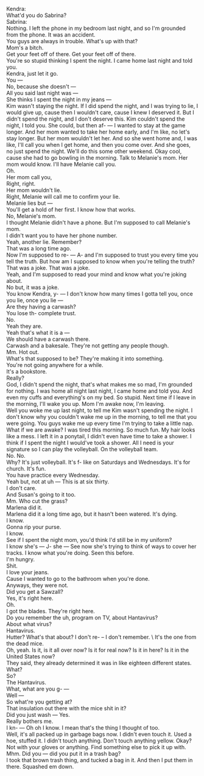 Kendra:\
What'd you do Sabrina? \
Sabrina:\
Nothing. I left the phone in my bedroom last night, and so I'm grounded from the phone. It was an accident.\
You guys are always in trouble. What's up with that? \
Mom's a bitch. \
Get your feet off of there. Get your feet off of there. \
You're so stupid thinking I spent the night. I came home last night and told you. \
Kendra, just let it go. \
You — \
No, because she doesn't — \
All you said last night was — \
She thinks I spent the night in my jeans — \
Kim wasn't staying the night. 
If I did spend the night, and I was trying to lie, I would give up, cause then I wouldn't care, cause I knew I deserved it. But I didn't spend the night, and I don't deserve this. Kim couldn't spend the night, I told you. She could, but then af- — I wanted to stay at the game longer. And her mom wanted to take her home early, and I'm like, no let's stay longer. But her mom wouldn't let her. And so she went home and, I was like, I'll call you when I get home, and then you come over. And she goes, no just spend the night. We'll do this some other weekend. Okay cool, cause she had to go bowling in the morning. Talk to Melanie's mom. Her mom would know. I'll have Melanie call you. \
Oh. \
Her mom call you, \
Right, right. \
Her mom wouldn't lie. \
Right, Melanie will call me to confirm your lie. \
Melanie lies but — \
You'll get a hold of her first. I know how that works. \
No, Melanie's mom. \
I thought Melanie didn't have a phone. But I'm supposed to call Melanie's mom. \
I didn't want you to have her phone number. \
Yeah, another lie. Remember? \
That was a long time ago. \
Now I'm supposed to re- — A- and I'm supposed to trust you every time you tell the truth. But how am I supposed to know when you're telling the truth? \
That was a joke. That was a joke. \
Yeah, and I'm supposed to read your mind and know what you're joking about. \
No but, it was a joke. \
You know Kendra, y- — I don't know how many times I gotta tell you, once you lie, once you lie — \
Are they having a carwash? \
You lose th- complete trust. \
No. \
Yeah they are. \
Yeah that's what it is a — \
We should have a carwash there. \
Carwash and a bakesale. They're not getting any people though. \
Mm. Hot out. \
What's that supposed to be? They're making it into something. \
You're not going anywhere for a while. \
It's a bookstore. \
Really? \
God, I didn't spend the night, that's what makes me so mad, I'm grounded for nothing. I was home all night last night, I came home and told you. And even my cuffs and everything's on my bed. So stupid. Next time if I leave in the morning, I'll wake you up. Mom I'm awake now, I'm leaving. \
Well you woke me up last night, to tell me Kim wasn't spending the night. I don't know why you couldn't wake me up in the morning, to tell me that you were going. You guys wake me up every time I'm trying to take a little nap. \
What if we are awake? I was tired this morning. So much fun. My hair looks like a mess. I left it in a ponytail, I didn't even have time to take a shower. I think if I spent the night I would've took a shower. All I need is your signature so I can play the volleyball. On the volleyball team. \
No. No. \
Why? It's just volleyball. It's f- like on Saturdays and Wednesdays. It's for church. It's fun. \
You have practice every Wednesday. \
Yeah but, not at uh — This is at six thirty. \
I don't care. \
And Susan's going to it too. \
Mm. Who cut the grass? \
Marlena did it. \
Marlena did it a long time ago, but it hasn't been watered. It's dying. \
I know. \
Gonna rip your purse. \
I know. \
See if I spent the night mom, you'd think I'd still be in my uniform? \
I know she's — J- she — See now she's trying to think of ways to cover her tracks. I know what you're doing. Seen this before. \
I'm hungry. \
Shit. \
I love your jeans. \
Cause I wanted to go to the bathroom when you're done. \
Anyways, they were not. \
Did you get a Sawzall? \
Yes, it's right here. \
Oh. \
I got the blades. They're right here. \
Do you remember the uh, program on TV, about Hantavirus? \
About what virus? \
Hantavirus. \
Hutter? What's that about? I don't re- – I don't remember. \ 
It's the one from the dead mice. \
Oh, yeah. Is it, is it all over now? Is it for real now? Is it in here? Is it in the United States now? \
They said, they already determined it was in like eighteen different states. \
What? \
So? \
The Hantavirus. \
What, what are you g- — \
Well — \
So what're you getting at? \
That insulation out there with the mice shit in it? \
Did you just wash — Yes. \
Really bothers me. \
I kn- — Oh oh I know. I mean that's the thing I thought of too. \
Well, it's all packed up in garbage bags now. I didn't even touch it. Used a hoe, stuffed it. I didn't touch anything. Don't touch anything yellow. Okay? Not with your gloves or anything. Find something else to pick it up with. \
Mhm. Did you — did you put it in a trash bag? \
I took that brown trash thing, and tucked a bag in it. And then I put them in there. Squashed em down.
